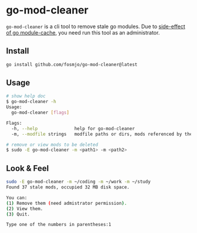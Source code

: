 # go-mod-cleaner

`go-mod-cleaner` is a cli tool to remove stale go modules. Due to [side-effect of go module-cache](https://go.dev/ref/mod#module-cache), you need run this tool as an administrator.


## Install

```sh
go install github.com/fosmjo/go-mod-cleaner@latest
```

## Usage

```sh
# show help doc
$ go-mod-cleaner -h
Usage:
  go-mod-cleaner [flags]

Flags:
  -h, --help              help for go-mod-cleaner
  -m, --modfile strings   modfile paths or dirs, mods referenced by these modfiles will not be removed

# remove or view mods to be deleted
$ sudo -E go-mod-cleaner -m <path1> -m <path2> 
```

## Look & Feel

```sh
sudo -E go-mod-cleaner -m ~/coding -m ~/work -m ~/study
Found 37 stale mods, occupied 32 MB disk space.

You can:
(1) Remove them (need admistrator permission).
(2) View them.
(3) Quit.

Type one of the numbers in parentheses:1
```